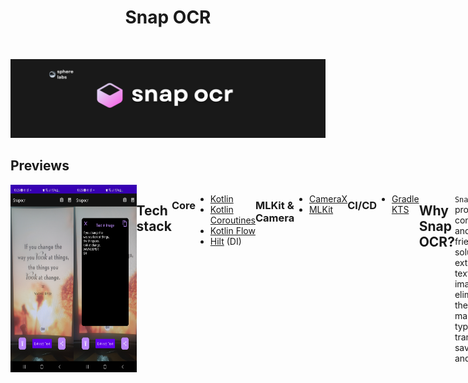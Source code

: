 <h1 align="center">Snap OCR</h1></br>

<p align="center">
  <a href="https://github.com/behzod1996/snapocr"><img  alt="Snapocr Cover" src="https://github.com/behzodhalil/snapocr/blob/main/docs/images/logo%20-%20snapocr.png?raw=true"/></a> <br>
  
## Previews
<div style="width:100%; display:flex; justify-content:space-between;">

  <img src="https://github.com/behzodhalil/snapocr/blob/main/docs/images/preview_2.jpg?raw=true" width=20% >
  <img src="https://github.com/behzodhalil/snapocr/blob/main/docs/images/preview_1.jpg?raw=true" width=20% >
  
## Tech stack
### Core

- [Kotlin](https://kotlinlang.org/)
- [Kotlin Coroutines](https://kotlinlang.org/docs/coroutines-overview.html)
- [Kotlin Flow](https://kotlinlang.org/docs/flow.html)
- [Hilt](https://dagger.dev/hilt/) (DI)

### MLKit & Camera

- [CameraX](https://developer.android.com/jetpack/androidx/releases/camera)
- [MLKit](https://developers.google.com/ml-kit/migration/android?hl=en)
### CI/CD
- [Gradle KTS](https://docs.gradle.org/current/userguide/kotlin_dsl.html)

## Why Snap OCR?
 `Snap OCR` provides a convenient and user-friendly solution for extracting text from images. 
 It eliminates the need for manual typing or transcription, saving time and effort.

## Project Requirements
Follow these steps to set up `snapocr` Android project locally.

You will require latest Canary version of Android Studio to build and run an Android application. You can install the latest version from [here](https://developer.android.com/studio/preview).

- Import project in Android Studio IDE.
- Build 🔨 the project.
- For running the application, select run configuration `app`
